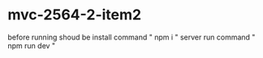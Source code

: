 # mvc-2564-2-item2
before running shoud be install command " npm i "
server run command " npm run dev "
